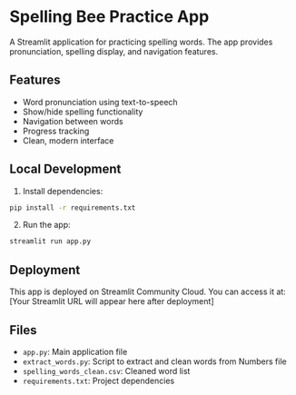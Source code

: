 # Spelling Bee Practice App

A Streamlit application for practicing spelling words. The app provides pronunciation, spelling display, and navigation features.

## Features
- Word pronunciation using text-to-speech
- Show/hide spelling functionality
- Navigation between words
- Progress tracking
- Clean, modern interface

## Local Development
1. Install dependencies:
```bash
pip install -r requirements.txt
```

2. Run the app:
```bash
streamlit run app.py
```

## Deployment
This app is deployed on Streamlit Community Cloud. You can access it at: [Your Streamlit URL will appear here after deployment]

## Files
- `app.py`: Main application file
- `extract_words.py`: Script to extract and clean words from Numbers file
- `spelling_words_clean.csv`: Cleaned word list
- `requirements.txt`: Project dependencies 